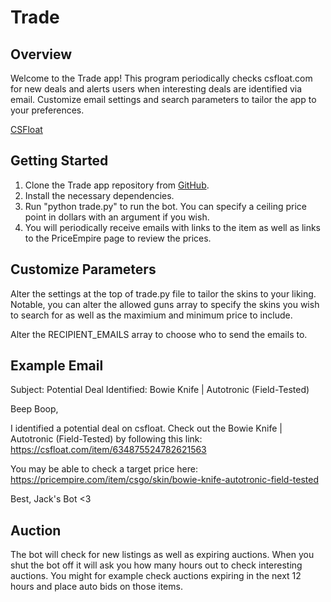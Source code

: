 # Trade

## Overview

Welcome to the Trade app! This program periodically checks csfloat.com for new deals and alerts users when interesting deals are identified via email. Customize email settings and search parameters to tailor the app to your preferences.

[CSFloat](https://csfloat.com/)

## Getting Started

1. Clone the Trade app repository from [GitHub](https://github.com/yourusername/trade-app).
2. Install the necessary dependencies.
3. Run "python trade.py" to run the bot. You can specify a ceiling price point in dollars with an argument if you wish.
4. You will periodically receive emails with links to the item as well as links to the PriceEmpire page to review the prices.


## Customize Parameters

Alter the settings at the top of trade.py file to tailor the skins to your liking. Notable, you can alter the allowed guns array to specify the skins you wish to search for as well as the maximium and minimum price to include.

Alter the RECIPIENT_EMAILS array to choose who to send the emails to.


## Example Email

Subject: Potential Deal Identified: Bowie Knife | Autotronic (Field-Tested)

Beep Boop,

I identified a potential deal on csfloat. Check out the Bowie Knife | Autotronic (Field-Tested) by following this link: https://csfloat.com/item/634875524782621563

You may be able to check a target price here: https://pricempire.com/item/csgo/skin/bowie-knife-autotronic-field-tested

Best,
Jack's Bot <3


## Auction

The bot will check for new listings as well as expiring auctions. When you shut the bot off it will ask you how many hours out to check interesting auctions. You might for example check auctions expiring in the next 12 hours and place auto bids on those items.

